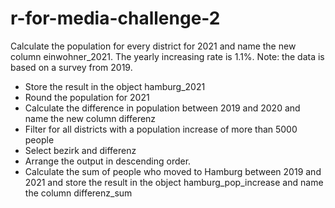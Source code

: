 # r-for-media-challenge-2


Calculate the population for every district for 2021 and name the new column einwohner_2021. The yearly increasing rate is 1.1%. Note: the data is based on a survey from 2019.

* Store the result in the object hamburg_2021
* Round the population for 2021
* Calculate the difference in population between 2019 and 2020 and name the new column differenz
* Filter for all districts with a population increase of more than 5000 people
* Select bezirk and differenz
* Arrange the output in descending order.
* Calculate the sum of people who moved to Hamburg between 2019 and 2021 and store the result in the object hamburg_pop_increase and name the column differenz_sum
